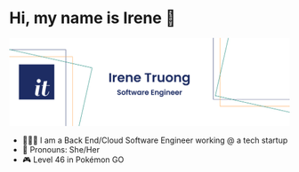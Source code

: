 # Hi, my name is Irene 👋

<img src="./images/IreneTruongGithubBannerv3.jpg" alt="Irene Truong: Software engineer building the internet one commit at a time.">

- 👩🏻‍💻 I am a Back End/Cloud Software Engineer working @ a tech startup
- 🌈 Pronouns: She/Her
- 🎮 Level 46 in Pokémon GO
